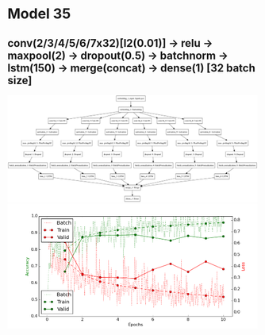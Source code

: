 # Model 35
## conv(2/3/4/5/6/7x32)[l2(0.01)] -> relu -> maxpool(2) -> dropout(0.5) -> batchnorm -> lstm(150) -> merge(concat) -> dense(1)  [32 batch size]
![diagram](https://github.com/ayenter/imdb_mud/blob/master/model_35/m35_diagram.png)
![graph](https://github.com/ayenter/imdb_mud/blob/master/model_35/m35_r1_e10_graph.png)